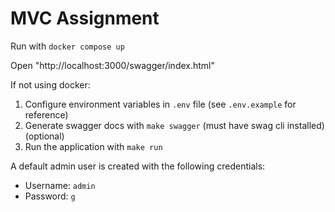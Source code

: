 # MVC Assignment

Run with `docker compose up`

Open "http://localhost:3000/swagger/index.html"

If not using docker:
1. Configure environment variables in `.env` file (see `.env.example` for reference)
2. Generate swagger docs with `make swagger` (must have swag cli installed) (optional)
3. Run the application with `make run`

A default admin user is created with the following credentials:
- Username: `admin`
- Password: `g`